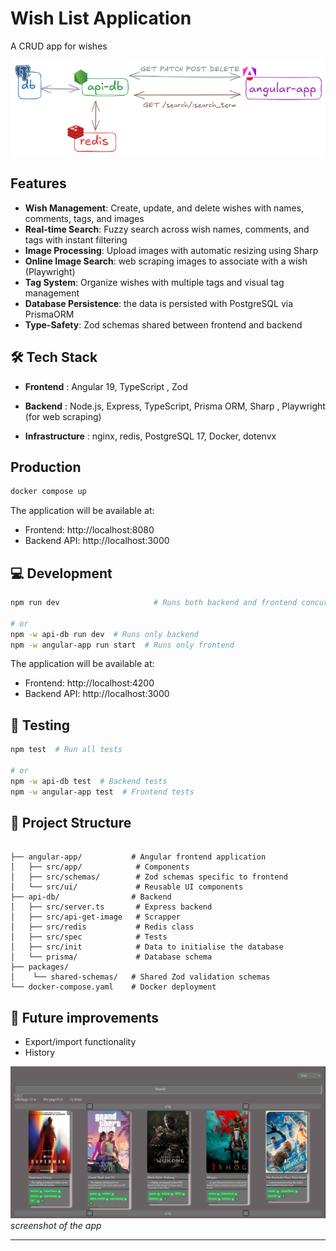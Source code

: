 # Wish List Application


A CRUD app for wishes

![App diagram](diagram.png)


## Features

- **Wish Management**: Create, update, and delete wishes with names, comments, tags, and images
- **Real-time Search**: Fuzzy search across wish names, comments, and tags with instant filtering
- **Image Processing**: Upload images with automatic resizing using Sharp
- **Online Image Search**: web scraping images to associate with a wish (Playwright)
- **Tag System**: Organize wishes with multiple tags and visual tag management
- **Database Persistence**: the data is persisted with PostgreSQL via PrismaORM
- **Type-Safety**: Zod schemas shared between frontend and backend

## 🛠 Tech Stack

* **Frontend** : Angular 19,  TypeScript , Zod

* **Backend** : Node.js, Express, TypeScript, Prisma ORM, Sharp , Playwright (for web scraping)

* **Infrastructure** : nginx, redis, PostgreSQL 17, Docker, dotenvx

## Production
```bash
docker compose up
```

The application will be available at:
- Frontend: http://localhost:8080
- Backend API: http://localhost:3000


## 💻 Development

```bash
npm run dev                     # Runs both backend and frontend concurrently

# or
npm -w api-db run dev  # Runs only backend
npm -w angular-app run start  # Runs only frontend
```

The application will be available at:
- Frontend: http://localhost:4200
- Backend API: http://localhost:3000


## 🧪 Testing

```bash
npm test  # Run all tests         

# or
npm -w api-db test  # Backend tests
npm -w angular-app test  # Frontend tests
```

## 📁 Project Structure

```

├── angular-app/           # Angular frontend application
│   ├── src/app/            # Components
│   ├── src/schemas/        # Zod schemas specific to frontend
│   └── src/ui/             # Reusable UI components
├── api-db/                # Backend
│   ├── src/server.ts       # Express backend 
│   ├── src/api-get-image   # Scrapper 
│   ├── src/redis           # Redis class
│   ├── src/spec            # Tests
│   ├── src/init            # Data to initialise the database 
│   └── prisma/             # Database schema              
├── packages/ 
│    └── shared-schemas/   # Shared Zod validation schemas
└── docker-compose.yaml    # Docker deployment

```

## 🎯 Future improvements

- Export/import functionality
- History



![App screenshot](app-screenshot.png)
*screenshot of the app*

---